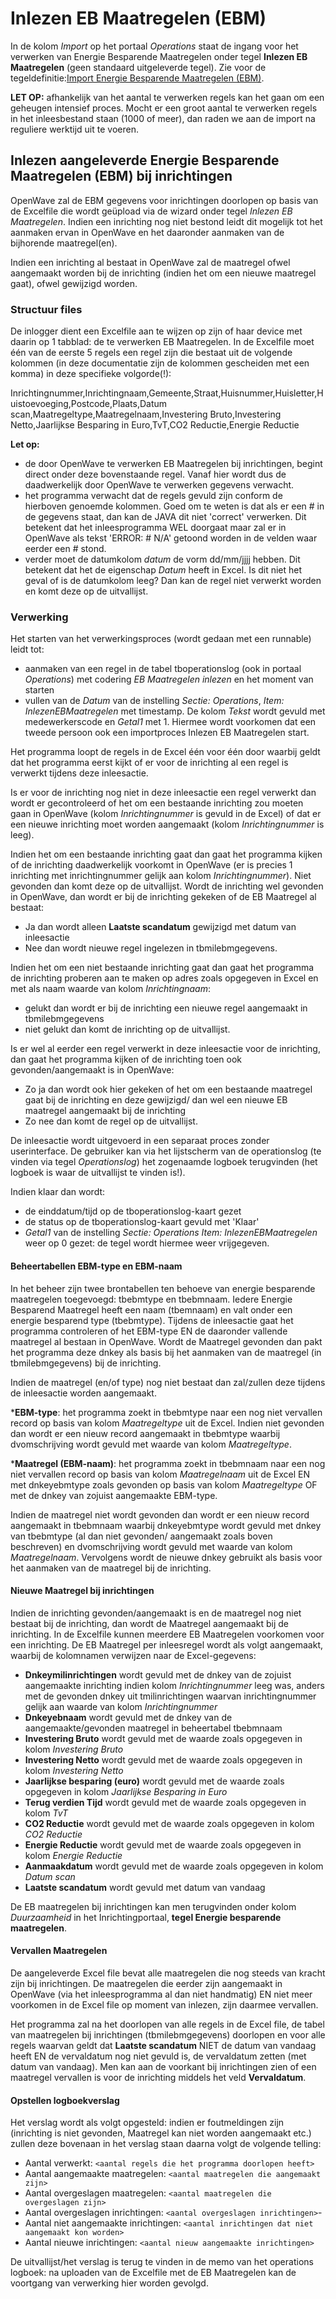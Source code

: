 # Inlezen EB Maatregelen (EBM)

In de kolom *Import* op het portaal *Operations* staat de ingang voor het verwerken van Energie Besparende Maatregelen onder tegel **Inlezen EB Maatregelen** (geen standaard uitgeleverde tegel). Zie voor de tegeldefinitie:[Import Energie Besparende Maatregelen (EBM)](/docs/probleemoplossing/portalen_en_moduleschermen/operationsportaal/kolom_import/import_ebmaatregelen.md).

**LET OP:** afhankelijk van het aantal te verwerken regels kan het gaan om een geheugen intensief proces.
Mocht er een groot aantal te verwerken regels in het inleesbestand staan (1000 of meer),
dan raden we aan de import na reguliere werktijd uit te voeren.

## Inlezen aangeleverde Energie Besparende Maatregelen (EBM) bij inrichtingen

OpenWave zal de EBM gegevens voor inrichtingen doorlopen op basis van de Excelfile die wordt geüpload via de wizard onder tegel *Inlezen EB Maatregelen*.
Indien een inrichting nog niet bestond leidt dit mogelijk tot het aanmaken ervan in OpenWave en het daaronder aanmaken van de bijhorende maatregel(en).

Indien een inrichting al bestaat in OpenWave zal de maatregel ofwel aangemaakt worden bij de inrichting (indien het om een nieuwe maatregel gaat), ofwel gewijzigd worden.

### Structuur files

De inlogger dient een Excelfile aan te wijzen op zijn of haar device met daarin op 1 tabblad: de te verwerken EB Maatregelen.
In de Excelfile moet één van de eerste 5 regels een regel zijn die bestaat uit de volgende kolommen (in deze documentatie zijn de kolommen gescheiden met een komma) in deze specifieke volgorde(!):

Inrichtingnummer,Inrichtingnaam,Gemeente,Straat,Huisnummer,Huisletter,Huistoevoeging,Postcode,Plaats,Datum scan,Maatregeltype,Maatregelnaam,Investering Bruto,Investering Netto,Jaarlijkse Besparing in Euro,TvT,CO2 Reductie,Energie Reductie

**Let op:**

* de door OpenWave te verwerken EB Maatregelen bij inrichtingen, begint direct onder deze bovenstaande regel. Vanaf hier wordt dus de daadwerkelijk door OpenWave te verwerken gegevens verwacht.
* het programma verwacht dat de regels gevuld zijn conform de hierboven genoemde kolommen. Goed om te weten is dat als er een # in de gegevens staat, dan kan de JAVA dit niet 'correct' verwerken. Dit betekent dat het inleesprogramma WEL doorgaat maar zal er in OpenWave als tekst 'ERROR: # N/A' getoond worden in de velden waar eerder een # stond.
* verder moet de datumkolom *datum* de vorm dd/mm/jjjj hebben. Dit betekent dat het de eigenschap *Datum* heeft in Excel. Is dit niet het geval of is de datumkolom leeg? Dan kan de regel niet verwerkt worden en komt deze op de uitvallijst.

### Verwerking

Het starten van het verwerkingsproces (wordt gedaan met een runnable) leidt tot:

* aanmaken van een regel in de tabel tboperationslog (ook in portaal *Operations*) met codering *EB Maatregelen inlezen* en het moment van starten
* vullen van de *Datum* van de instelling *Sectie: Operations*, *Item: InlezenEBMaatregelen* met timestamp. De kolom *Tekst* wordt gevuld met medewerkerscode en *Getal1* met 1. Hiermee wordt voorkomen dat een tweede persoon ook een importproces Inlezen EB Maatregelen start.

Het programma loopt de regels in de Excel één voor één door waarbij geldt dat het programma eerst kijkt of er voor de inrichting al een regel is verwerkt tijdens deze inleesactie.

Is er voor de inrichting nog niet in deze inleesactie een regel verwerkt dan wordt er gecontroleerd of het om een bestaande inrichting zou moeten gaan in OpenWave (kolom *Inrichtingnummer* is gevuld in de Excel) of dat er een nieuwe inrichting moet worden aangemaakt (kolom *Inrichtingnummer* is leeg).

Indien het om een bestaande inrichting gaat dan gaat het programma kijken of de inrichting daadwerkelijk voorkomt in OpenWave (er is precies 1 inrichting met inrichtingnummer gelijk aan kolom *Inrichtingnummer*). Niet gevonden dan komt deze op de uitvallijst. Wordt de inrichting wel gevonden in OpenWave, dan wordt er bij de inrichting gekeken of de EB Maatregel al bestaat:

* Ja dan wordt alleen **Laatste scandatum** gewijzigd met datum van inleesactie
* Nee dan wordt nieuwe regel ingelezen in tbmilebmgegevens.

Indien het om een niet bestaande inrichting gaat dan gaat het programma de inrichting proberen aan te maken op adres zoals opgegeven in Excel en met als naam waarde van kolom *Inrichtingnaam*:

* gelukt dan wordt er bij de inrichting een nieuwe regel aangemaakt in tbmilebmgegevens
* niet gelukt dan komt de inrichting op de uitvallijst.

Is er wel al eerder een regel verwerkt in deze inleesactie voor de inrichting, dan gaat het programma kijken of de inrichting toen ook gevonden/aangemaakt is in OpenWave:

* Zo ja dan wordt ook hier gekeken of het om een bestaande maatregel gaat bij de inrichting en deze gewijzigd/ dan wel een nieuwe EB maatregel aangemaakt bij de inrichting
* Zo nee dan komt de regel op de uitvallijst.

De inleesactie wordt uitgevoerd in een separaat proces zonder userinterface. De gebruiker kan via het lijstscherm van de operationslog (te vinden via tegel *Operationslog*) het zogenaamde logboek terugvinden (het logboek is waar de uitvallijst te vinden is!).

Indien klaar dan wordt:

* de einddatum/tijd op de tboperationslog-kaart gezet
* de status op de tboperationslog-kaart gevuld met 'Klaar'
* *Getal1* van de instelling *Sectie: Operations* *Item: InlezenEBMaatregelen* weer op 0 gezet: de tegel wordt hiermee weer vrijgegeven.

#### Beheertabellen EBM-type en EBM-naam

In het beheer zijn twee brontabellen ten behoeve van energie besparende maatregelen toegevoegd: tbebmtype en tbebmnaam. Iedere Energie Besparend Maatregel heeft een naam (tbemnaam) en valt onder een energie besparend type (tbebmtype). Tijdens de inleesactie gaat het programma controleren of het EBM-type EN de daaronder vallende maatregel al bestaan in OpenWave. Wordt de Maatregel gevonden dan pakt het programma deze dnkey als basis bij het aanmaken van de maatregel (in tbmilebmgegevens) bij de inrichting.

Indien de maatregel (en/of type) nog niet bestaat dan zal/zullen deze tijdens de inleesactie worden aangemaakt.

  ***EBM-type**: het programma zoekt in tbebmtype naar een nog niet vervallen record op basis van kolom *Maatregeltype* uit de Excel. Indien niet gevonden dan wordt er een nieuw record aangemaakt in tbebmtype waarbij dvomschrijving wordt gevuld met waarde van kolom *Maatregeltype*.

  ***Maatregel (EBM-naam)**: het programma zoekt in tbebmnaam naar een nog niet vervallen record op basis van kolom *Maatregelnaam* uit de Excel EN met dnkeyebmtype zoals gevonden op basis van kolom *Maatregeltype* OF met de dnkey van zojuist aangemaakte EBM-type.

 Indien de maatregel niet wordt gevonden dan wordt er een nieuw record aangemaakt in tbebmnaam waarbij dnkeyebmtype wordt gevuld met dnkey van tbebmtype (al dan niet gevonden/ aangemaakt zoals boven beschreven) en dvomschrijving wordt gevuld met waarde van kolom *Maatregelnaam*.
 Vervolgens wordt de nieuwe dnkey gebruikt als basis voor het aanmaken van de maatregel bij de inrichting.

#### Nieuwe Maatregel bij inrichtingen

Indien de inrichting gevonden/aangemaakt is en de maatregel nog niet bestaat bij de inrichting, dan wordt de Maatregel aangemaakt bij de inrichting. In de Excelfile kunnen meerdere EB Maatregelen voorkomen voor een inrichting.
De EB Maatregel per inleesregel wordt als volgt aangemaakt, waarbij de kolomnamen verwijzen naar de Excel-gegevens:

* **Dnkeymilinrichtingen** wordt gevuld met de dnkey van de zojuist aangemaakte inrichting indien kolom *Inrichtingnummer* leeg was, anders met de gevonden dnkey uit tmilinrichtingen waarvan inrichtingnummer gelijk aan waarde van kolom *Inrichtingnummer*
* **Dnkeyebnaam** wordt gevuld met de dnkey van de aangemaakte/gevonden maatregel in beheertabel tbebmnaam
* **Investering Bruto** wordt gevuld met de waarde zoals opgegeven in kolom *Investering Bruto*
* **Investering Netto** wordt gevuld met de waarde zoals opgegeven in kolom *Investering Netto*
* **Jaarlijkse besparing (euro)** wordt gevuld met de waarde zoals opgegeven in kolom *Jaarlijkse Besparing in Euro*
* **Terug verdien Tijd** wordt gevuld met de waarde zoals opgegeven in kolom *TvT*
* **CO2 Reductie** wordt gevuld met de waarde zoals opgegeven in kolom *CO2 Reductie*
* **Energie Reductie** wordt gevuld met de waarde zoals opgegeven in kolom *Energie Reductie*
* **Aanmaakdatum** wordt gevuld met de waarde zoals opgegeven in kolom *Datum scan*
* **Laatste scandatum** wordt gevuld met datum van vandaag

De EB maatregelen bij inrichtingen kan men terugvinden onder kolom *Duurzaamheid* in het Inrichtingportaal, **tegel Energie besparende maatregelen**.

#### Vervallen Maatregelen

De aangeleverde Excel file bevat alle maatregelen die nog steeds van kracht zijn bij inrichtingen. De maatregelen die eerder zijn aangemaakt in OpenWave (via het inleesprogramma al dan niet handmatig) EN niet meer voorkomen in de Excel file op moment van inlezen, zijn daarmee vervallen.

Het programma zal na het doorlopen van alle regels in de Excel file, de tabel van maatregelen bij inrichtingen (tbmilebmgegevens) doorlopen en voor alle regels waarvan geldt dat **Laatste scandatum** NIET de datum van vandaag heeft EN de vervaldatum nog niet gevuld is, de vervaldatum zetten (met datum van vandaag).
Men kan aan de voorkant bij inrichtingen zien of een maatregel vervallen is voor de inrichting middels het veld **Vervaldatum**.

#### Opstellen logboekverslag

Het verslag wordt als volgt opgesteld:
indien er foutmeldingen zijn (inrichting is niet gevonden, Maatregel kan niet worden aangemaakt etc.) zullen deze bovenaan in het verslag staan daarna volgt de volgende telling:

* Aantal verwerkt: `<aantal regels die het programma doorlopen heeft>`
* Aantal aangemaakte maatregelen: `<aantal maatregelen die aangemaakt zijn>`
* Aantal overgeslagen maatregelen: `<aantal maatregelen die overgeslagen zijn>`
* Aantal overgeslagen inrichtingen: `<aantal overgeslagen inrichtingen>`-
* Aantal niet aangemaakte inrichtingen: `<aantal inrichtingen dat niet aangemaakt kon worden>`
* Aantal nieuwe inrichtingen: `<aantal nieuw aangemaakte inrichtingen>`

De uitvallijst/het verslag is terug te vinden in de memo van het operations logboek: na uploaden van de Excelfile met de EB Maatregelen kan de voortgang van verwerking hier worden gevolgd.
